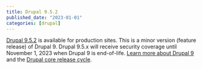 ```yaml
---
title: Drupal 9.5.2
published_date: "2023-01-01"
categories: [drupal]
---
```

[Drupal 9.5.2](https://www.drupal.org/project/drupal/releases/9.5.2) is available for production sites. This is a minor version (feature release) of Drupal 9. Drupal 9.5.x will receive security coverage until November 1, 2023 when Drupal 9 is end-of-life. [Learn more about Drupal 9](https://www.drupal.org/about/9) and the [Drupal core release cycle](https://www.drupal.org/about/core/policies/core-release-cycles/schedule).
